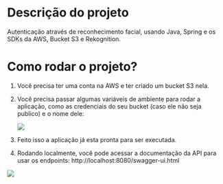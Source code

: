 # Descrição do projeto
Autenticação através de reconhecimento facial, usando Java, Spring e os SDKs da AWS, Bucket S3 e Rekognition.

# Como rodar o projeto?
1. Você precisa ter uma conta na AWS e ter criado um bucket S3 nela.

2. Você precisa passar algumas variáveis de ambiente para rodar a aplicação, como as credenciais do seu bucket (caso ele não seja publico) e o nome dele:
   
   <img src="https://github.com/vsouzx/FacialRecognitionApi/assets/88911545/ed70e057-fbdf-4ea1-aeec-3e613ae772cf"></img>

3. Feito isso a aplicação já esta pronta para ser executada.
   
5. Rodando localmente, você pode acessar a documentação da API para usar os endpoints: http://localhost:8080/swagger-ui.html
   
<img src="https://github.com/vsouzx/FacialRecognitionApi/assets/88911545/751b3544-5227-4d55-83ba-0a0896c65050"></img>
